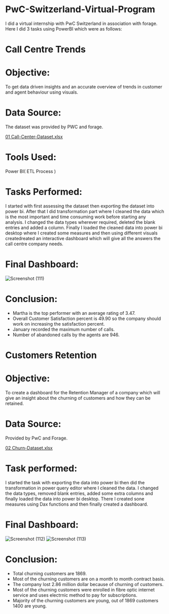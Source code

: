 # PwC-Switzerland-Virtual-Program
  I did a virtual internship with PwC Switzerland in association with forage. Here I did 3 tasks using PowerBI which were as follows:
  
  # Call Centre Trends

# Objective:
  To get data driven insights and an accurate overview of trends in customer and agent behaviour using visuals.

# Data Source:
  The dataset was provided by PWC and forage.
  
  [01 Call-Center-Dataset.xlsx](https://github.com/Richa-Chamoli/PwC-Switzerland-Virtual-Program/files/9601400/01.Call-Center-Dataset.xlsx)


# Tools Used:
  Power BI( ETL Process )

# Tasks Performed:
  I started with first assessing the dataset then exporting the dataset into power bi. After that I did transformation part where I cleaned the data which is the most         important and time consuming work before starting any analysis. I changed the data types wherever required, deleted the blank entries and added a column. Finally I loaded   the cleaned data into power bi desktop where I created some measures and then using different visuals createdreated an interactive dashboard which will give all the         answers the call centre company needs.

# Final Dashboard:
![Screenshot (111)](https://user-images.githubusercontent.com/113079745/191089368-b49a85df-4641-4e0d-a895-11a7f2506767.png)


# Conclusion:
* Martha is the top performer with an average rating of 3.47.
* Overall Customer Satisfaction percent is 49.90 so the company should work on increasing the satisfaction percent.
* January recorded the maximum number of calls.
* Number of abandoned calls by the agents are 946.


# Customers Retention

# Objective:
  To create a dashboard for the Retention Manager of a company which will give an insight about the churning of customers and how they can be retained.

# Data Source:
  Provided by PwC and Forage.
  
  [02 Churn-Dataset.xlsx](https://github.com/Richa-Chamoli/PwC-Switzerland-Virtual-Program/files/9601517/02.Churn-Dataset.xlsx)

# Task performed:
  I started the task with exporting the data into power bi then did the transformation in power query editor where I cleaned the data. I changed the data types, removed       blank entries, added some extra columns and finally loaded the data into power bi desktop. There I created sone measures using Dax functions and then finally created a     dashboard.
  
 # Final Dashboard:
![Screenshot (112)](https://user-images.githubusercontent.com/113079745/191091690-80992466-cbaa-4ce8-a63a-26551b5f7b39.png)
![Screenshot (113)](https://user-images.githubusercontent.com/113079745/191091733-efcec910-11b8-4f65-94f6-c76999c27d1e.png)

# Conclusion:
* Total churning customers are 1869.
* Most of the churning customers are on a month to month contract basis.
* The company lost 2.86 million dollar because of churning of customers.
* Most of the churning customers were enrolled in fibre optic internet service and uses electrnic method to pay for subscriptions.
* Majority of the churning customers are young, out of 1869 customers 1400 are young.
